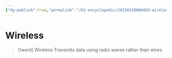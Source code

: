 ```yaml
---
{"dg-publish":true,"permalink":"/62-encyclopedic/20220319080458-wireless/","dgHomeLink":true,"dgPassFrontmatter":false}
---
```



# Wireless

> [!word] Wireless
> Transmits data using radio waves rather than wires.
